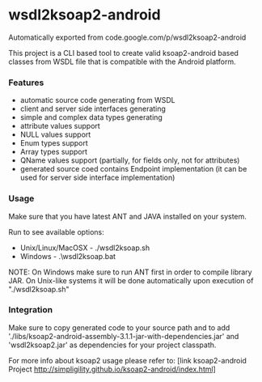 # wsdl2ksoap2-android
Automatically exported from code.google.com/p/wsdl2ksoap2-android

This project is a CLI based tool to create valid ksoap2-android based classes from WSDL file that is compatible with the Android platform.

### Features
- automatic source code generating from WSDL
- client and server side interfaces generating
- simple and complex data types generating
- attribute values support
- NULL values support
- Enum types support
- Array types support
- QName values support (partially, for fields only, not for attributes)
- generated source coed contains Endpoint implementation (it can be used for server side interface implementation)


### Usage
Make sure that you have latest ANT and JAVA installed on your system.

Run to see available options:
- Unix/Linux/MacOSX - ./wsdl2ksoap.sh
- Windows - .\wsdl2ksoap.bat

NOTE: On Windows make sure to run ANT first in order to compile library JAR. On Unix-like 
systems it will be done automatically upon execution of "./wsdl2ksoap.sh"


### Integration
Make sure to copy generated code to your source path and to add './libs/ksoap2-android-assembly-3.1.1-jar-with-dependencies.jar' and 'wsdl2ksoap2.jar' as dependencies for your project classpath.

For more info about ksoap2 usage please refer to: [link ksoap2-android Project http://simpligility.github.io/ksoap2-android/index.html]